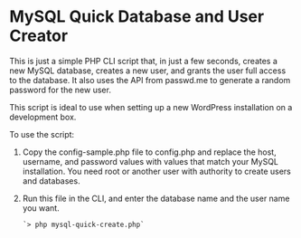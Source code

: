 MySQL Quick Database and User Creator
=====================================

This is just a simple PHP CLI script that, in just a few seconds, creates a new
MySQL database, creates a new user, and grants the user full access to the
database. It also uses the API from passwd.me to generate a random password for
the new user.

This script is ideal to use when setting up a new WordPress installation on a
development box.

To use the script:

1. Copy the config-sample.php file to config.php and replace the
   host, username, and password values with values that match your MySQL 
   installation. You need root or another user with authority to create 
   users and databases.

2. Run this file in the CLI, and enter the database name and the user name
   you want.

       `> php mysql-quick-create.php`

